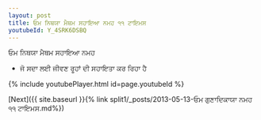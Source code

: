 ```yaml
---
layout: post
title: ਓਮ ਨਿਥਯਾ ਮੈਥਮ ਸਹਾਇਆ ਨਮਹ ੧੧ ਟਾਇਮਸ
youtubeId: Y_4SRK6DSBQ
---
```

 
 
 ਓਮ ਨਿਥਯਾ ਮੈਥਮ ਸਹਾਇਆ ਨਮਹ  
 
 -  ਜੋ ਸਦਾ ਲਈ ਜੀਵਣ ਰੂਹਾਂ ਦੀ ਸਹਾਇਤਾ ਕਰ ਰਿਹਾ ਹੈ 
 
  
 
  
 
 
 
 
 
 


{% include youtubePlayer.html id=page.youtubeId %}
 
[Next]({{ site.baseurl }}{% link  split1/_posts/2013-05-13-ਓਮ ਗੁਣਾਦਿਕਾਯਾ ਨਮਹ ੧੧ ਟਾਇਮਸ.md%})
 
